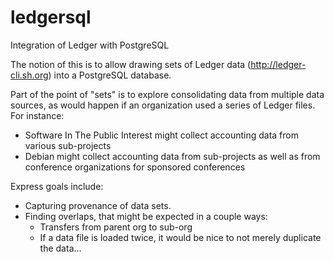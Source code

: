 # ledgersql
Integration of Ledger with PostgreSQL

The notion of this is to allow drawing sets of Ledger data (http://ledger-cli.sh.org) into a PostgreSQL database.

Part of the point of "sets" is to explore consolidating data from multiple data sources, as would happen if an organization used a series of Ledger files.
For instance:
  - Software In The Public Interest might collect accounting data from various sub-projects
  - Debian might collect accounting data from sub-projects as well as from conference organizations for sponsored conferences
  
Express goals include:
  - Capturing provenance of data sets.
  - Finding overlaps, that might be expected in a couple ways:
    - Transfers from parent org to sub-org
    - If a data file is loaded twice, it would be nice to not merely duplicate the data...
